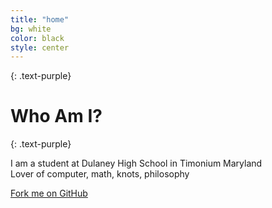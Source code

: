 ```yaml
---
title: "home"
bg: white
color: black
style: center
---
```


<!--### **Who Am I?**-->
{: .text-purple}

<span class="fa-stack subtlecircle" style="font-size:100px; background:rgba(255,166,0,0.1)">
  <i class="fa fa-circle fa-stack-2x text-white"></i>
  <i class="fa fa-globe fa-stack-1x text-orange"></i>
</span>

# **Who Am I?**
{: .text-purple}


I am a student at Dulaney High School in Timonium Maryland<br>
Lover of computer, math, knots, philosophy<br>

<span id="forkongithub">
  <a href="{{ site.source_link }}" class="bg-blue">
    Fork me on GitHub
  </a>
</span>
